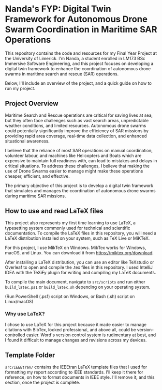 # Nanda's FYP: Digital Twin Framework for Autonomous Drone Swarm Coordination in Maritime SAR Operations

This repository contains the code and resources for my Final Year Project at the University of Limerick.
I'm Nanda, a student enrolled in LM173 BSc Immersive Software Engineering, and this project focuses on developing a digital twin framework to enhance the coordination of autonomous drone swarms in maritime search and rescue (SAR) operations.

Below, I'll include an overview of the project, and a quick guide on how to run my project.

## Project Overview

Maritime Search and Rescue operations are critical for saving lives at sea, but they often face challenges such as vast search areas, unpredictable weather conditions, and limited resources. 
Autonomous drone swarms could potentially significantly improve the efficiency of SAR missions by providing rapid area coverage, real-time data collection, and enhanced situational awareness.

I believe that the reliance of most SAR operations on manual coordination, volunteer labour, and machines like Helicopters and Boats which are expensive to maintain full readiness with, can lead to mistakes and delays in critical situations.
To address these challenges, I believe that making the use of Drone Swarms easier to manage might make these operations cheaper, efficient, and effective.

The primary objective of this project is to develop a digital twin framework that simulates and manages the coordination of autonomous drone swarms during maritime SAR missions.

## How to use and read LaTeX files

This project also represents my first time learning to use LaTeX, a typesetting system commonly used for technical and scientific documentation.
To compile the LaTeX files in this repository, you will need a LaTeX distribution installed on your system, such as TeX Live or MiKTeX.

For this project, I use MikTeX on Windows. 
MikTex works for Windows, macOS, and Linux.
You can download it from https://miktex.org/download.

After installing a LaTeX distribution, you can use an editor like TeXstudio or Overleaf to open and compile the .tex files in this repository.
I used IntelliJ IDEA with the TeXiFy plugin for writing and compiling my LaTeX documents.

To compile the main document, navigate to ``src/scripts`` and run either ``build_latex.ps1`` or ``build_latex.sh`` depending on your operating system.

(Run PowerShell (.ps1) script on Windows, or Bash (.sh) script on Linux/macOS)

### Why use LaTeX?

I chose to use LaTeX for this project because it made easier to manage citations with BibTex, looked professional, and above all, could be version-controlled easier.
Word's version control system is rudimentary at best, and I found it difficult to manage changes and revisions across my devices.

## Template Folder

``src/IEEEtran/`` contains the IEEEtran LaTeX template files that I used for formatting my report according to IEEE standards.
I'll keep it there for reference, on how to format documents in IEEE style.
I'll remove it, and this section, once the project is complete.

